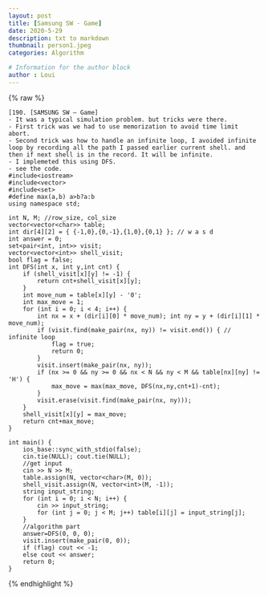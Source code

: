 ```yaml
---
layout: post
title: [Samsung SW - Game]
date: 2020-5-29
description: txt to markdown
thumbnail: person1.jpeg
categories: Algorithm

# Information for the author block
author : Loui
---
```


{% raw %}

	﻿[190. [SAMSUNG SW – Game]
	- It was a typical simulation problem. but tricks were there.
	- First trick was we had to use memorization to avoid time limit abort.
	- Second trick was how to handle an infinite loop, I avoided infinite loop by recording all the path I passed earlier current shell. and then if next shell is in the record. It will be infinite.
	- I implemeted this using DFS.
	- see the code.
	#include<iostream>
	#include<vector>
	#include<set>
	#define max(a,b) a>b?a:b
	using namespace std;
	
	int N, M; //row_size, col_size
	vector<vector<char>> table;
	int dir[4][2] = { {-1,0},{0,-1},{1,0},{0,1} }; // w a s d
	int answer = 0;
	set<pair<int, int>> visit;
	vector<vector<int>> shell_visit;
	bool flag = false;
	int DFS(int x, int y,int cnt) {
		if (shell_visit[x][y] != -1) {
			return cnt+shell_visit[x][y];
		}
		int move_num = table[x][y] - '0';
		int max_move = 1;
		for (int i = 0; i < 4; i++) {
			int nx = x + (dir[i][0] * move_num); int ny = y + (dir[i][1] * move_num);
			if (visit.find(make_pair(nx, ny)) != visit.end()) { // infinite loop
				flag = true;
				return 0;
			}
			visit.insert(make_pair(nx, ny));
			if (nx >= 0 && ny >= 0 && nx < N && ny < M && table[nx][ny] != 'H') {
				max_move = max(max_move, DFS(nx,ny,cnt+1)-cnt);
			}
			visit.erase(visit.find(make_pair(nx, ny)));
		}
		shell_visit[x][y] = max_move;
		return cnt+max_move;
	}
	
	int main() {
		ios_base::sync_with_stdio(false);
		cin.tie(NULL); cout.tie(NULL);
		//get input
		cin >> N >> M;
		table.assign(N, vector<char>(M, 0));
		shell_visit.assign(N, vector<int>(M, -1));
		string input_string;
		for (int i = 0; i < N; i++) {
			cin >> input_string;
			for (int j = 0; j < M; j++) table[i][j] = input_string[j];
		}
		//algorithm part
		answer=DFS(0, 0, 0);
		visit.insert(make_pair(0, 0));
		if (flag) cout << -1;
		else cout << answer;
		return 0;
	}
	
{% endhighlight %}
